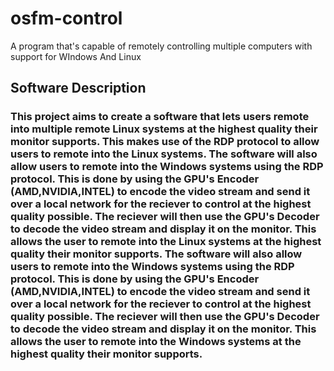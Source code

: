 # osfm-control
A program that's capable of remotely controlling multiple computers with support for WIndows And Linux


## Software Description
### This project aims to create a software that lets users remote into multiple remote Linux systems at the highest quality their monitor supports. This makes use of the RDP protocol to allow users to remote into the Linux systems. The software will also allow users to remote into the Windows systems using the RDP protocol. This is done by using the GPU's Encoder (AMD,NVIDIA,INTEL) to encode the video stream and send it over a local network for the reciever to control at the highest quality possible. The reciever will then use the GPU's Decoder to decode the video stream and display it on the monitor. This allows the user to remote into the Linux systems at the highest quality their monitor supports. The software will also allow users to remote into the Windows systems using the RDP protocol. This is done by using the GPU's Encoder (AMD,NVIDIA,INTEL) to encode the video stream and send it over a local network for the reciever to control at the highest quality possible. The reciever will then use the GPU's Decoder to decode the video stream and display it on the monitor. This allows the user to remote into the Windows systems at the highest quality their monitor supports.

